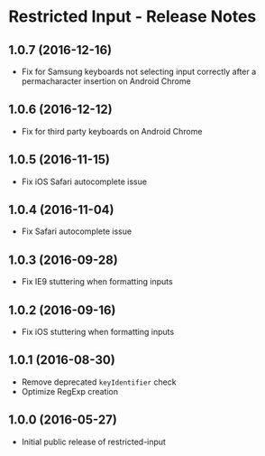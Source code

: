 # Restricted Input - Release Notes

## 1.0.7 (2016-12-16)

* Fix for Samsung keyboards not selecting input correctly after a permacharacter insertion on Android Chrome

## 1.0.6 (2016-12-12)

* Fix for third party keyboards on Android Chrome

## 1.0.5 (2016-11-15)

* Fix iOS Safari autocomplete issue

## 1.0.4 (2016-11-04)

* Fix Safari autocomplete issue

## 1.0.3 (2016-09-28)

* Fix IE9 stuttering when formatting inputs

## 1.0.2 (2016-09-16)

* Fix iOS stuttering when formatting inputs

## 1.0.1 (2016-08-30)

* Remove deprecated `keyIdentifier` check
* Optimize RegExp creation

## 1.0.0 (2016-05-27)

* Initial public release of restricted-input
